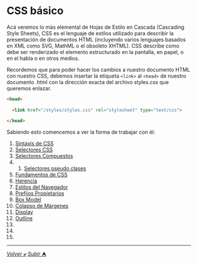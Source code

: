 # CSS básico

Acá veremos lo más elemental de Hojas de Estilo en Cascada (Cascading Style Sheets), CSS es el lenguaje de estilos utilizado para describir la presentación de documentos HTML (incluyendo varios lenguajes basados en XML como SVG, MathML o el obsoleto XHTML). CSS describe como debe ser renderizado el elemento estructurado en la pantalla, en papel, o en el habla o en otros medios.

Recordemos que para poder hacer los cambios a nuestro documento HTML con nuestro CSS, debemos insertar la etiqueta `<link>` al ``<head>`` de nuestro documento .html con la dirección exacta del archivo styles.css que queremos enlazar.

~~~html
<head>
  
  <link href="/styles/styles.css" rel="stylesheet" type="text/css">  
  
</head>
~~~

Sabiendo esto comencemos a ver la forma de trabajar con él:

1. [Sintaxis de CSS](/teoria/teoriaBasica/001_sintaxisDeCSS.md "Sintaxis de CSS")
2. [Selectores CSS](/teoria/teoriaBasica/002_tiposDeSelectores.md "Selectores CSS")
3. [Selectores Compuestos](/teoria/teoriaBasica/ "Compuestos, Agrupados, Combinadores...")
  3. 1. [Selectores pseudo clases](/teoria/teoriaBasica/ "Dar formato según el estado")
4. [Fundamentos de CSS](/teoria/teoriaBasica/ "¿Cómo funciona? Especificidad y Cascada")
5. [Herencia](/teoria/teoriaBasica/ "Herencia")
6. [Estilos del Navegador](/teoria/teoriaBasica/ "Estilos por Defecto del Navegador")
7. [Prefijos Propietarios](/teoria/teoriaBasica/ "Autoprefixer CSS")
8. [Box Model](/teoria/teoriaBasica/ "Quizás el tema más importante de CSS")
9. [Colapso de Márgenes](/teoria/teoriaBasica/010_colapsadoDeMargenes.md "Errores")
10. [Display](/teoria/teoriaBasica/011_display.md "Display")
11. [Outline](/teoria/teoriaBasica/012_outline.md "Outline")
12. []( "")
13. []( "")
14. []( "")


---

[*Volver* **&ldca;**](/teoria/README.md "") 
[*Subir* **&#11165;**](# "Ir al título")